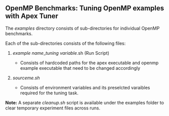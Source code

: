 
## OpenMP Benchmarks: Tuning OpenMP examples with Apex Tuner

The *examples* directory consists of sub-directories for individual OpenMP benchmarks. 

Each of the sub-directories consists of the following files:
1. *example name*_*tuning variable*.sh (Run Script)
    - Consists of hardcoded paths for the apex executable and openmp example executable that need to be changed accordingly

2. *sourceme.sh*
    - Consists of environment variables and its preselcted varaibles required for the tuning task.

**Note:** A separate *cleanup.sh* script is available under the examples folder to clear temporary experiment files across runs.